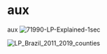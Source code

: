 # aux
aux
![71990-LP-Explained-1sec](https://user-images.githubusercontent.com/43160181/113434043-4b309600-93ae-11eb-93fd-145b0ba9e23f.gif)


![LP_Brazil_2011_2019_counties](https://user-images.githubusercontent.com/43160181/113435166-42d95a80-93b0-11eb-9cf0-c244c4557671.gif)
